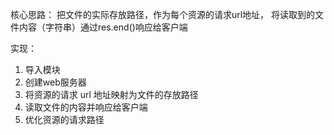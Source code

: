 核心思路：
把文件的实际存放路径，作为每个资源的请求url地址，
将读取到的文件内容（字符串）通过res.end()响应给客户端

实现：
1. 导入模块
2. 创建web服务器
3. 将资源的请求 url 地址映射为文件的存放路径
4. 读取文件的内容并响应给客户端
5. 优化资源的请求路径